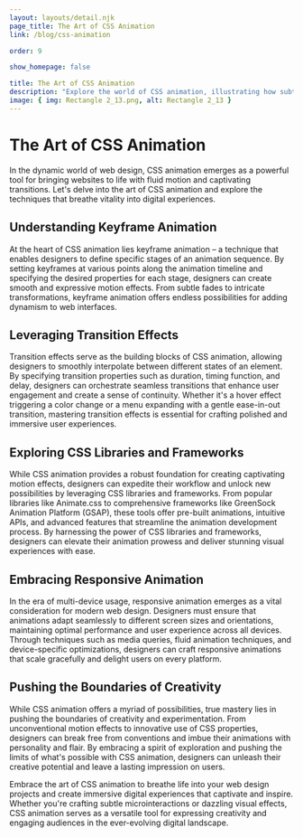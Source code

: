 ```yaml
---
layout: layouts/detail.njk
page_title: The Art of CSS Animation
link: /blog/css-animation

order: 9

show_homepage: false

title: The Art of CSS Animation
description: "Explore the world of CSS animation, illustrating how subtle motion can elevate user engagement."
image: { img: Rectangle 2_13.png, alt: Rectangle 2_13 }
---
```


# The Art of CSS Animation

In the dynamic world of web design, CSS animation emerges as a powerful tool for bringing websites to life with fluid motion and captivating transitions. Let's delve into the art of CSS animation and explore the techniques that breathe vitality into digital experiences.

## Understanding Keyframe Animation

At the heart of CSS animation lies keyframe animation – a technique that enables designers to define specific stages of an animation sequence. By setting keyframes at various points along the animation timeline and specifying the desired properties for each stage, designers can create smooth and expressive motion effects. From subtle fades to intricate transformations, keyframe animation offers endless possibilities for adding dynamism to web interfaces.

## Leveraging Transition Effects

Transition effects serve as the building blocks of CSS animation, allowing designers to smoothly interpolate between different states of an element. By specifying transition properties such as duration, timing function, and delay, designers can orchestrate seamless transitions that enhance user engagement and create a sense of continuity. Whether it's a hover effect triggering a color change or a menu expanding with a gentle ease-in-out transition, mastering transition effects is essential for crafting polished and immersive user experiences.

## Exploring CSS Libraries and Frameworks

While CSS animation provides a robust foundation for creating captivating motion effects, designers can expedite their workflow and unlock new possibilities by leveraging CSS libraries and frameworks. From popular libraries like Animate.css to comprehensive frameworks like GreenSock Animation Platform (GSAP), these tools offer pre-built animations, intuitive APIs, and advanced features that streamline the animation development process. By harnessing the power of CSS libraries and frameworks, designers can elevate their animation prowess and deliver stunning visual experiences with ease.

## Embracing Responsive Animation

In the era of multi-device usage, responsive animation emerges as a vital consideration for modern web design. Designers must ensure that animations adapt seamlessly to different screen sizes and orientations, maintaining optimal performance and user experience across all devices. Through techniques such as media queries, fluid animation techniques, and device-specific optimizations, designers can craft responsive animations that scale gracefully and delight users on every platform.

## Pushing the Boundaries of Creativity

While CSS animation offers a myriad of possibilities, true mastery lies in pushing the boundaries of creativity and experimentation. From unconventional motion effects to innovative use of CSS properties, designers can break free from conventions and imbue their animations with personality and flair. By embracing a spirit of exploration and pushing the limits of what's possible with CSS animation, designers can unleash their creative potential and leave a lasting impression on users.

Embrace the art of CSS animation to breathe life into your web design projects and create immersive digital experiences that captivate and inspire. Whether you're crafting subtle microinteractions or dazzling visual effects, CSS animation serves as a versatile tool for expressing creativity and engaging audiences in the ever-evolving digital landscape.
